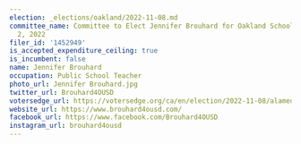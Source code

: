 ```yaml
---
election: _elections/oakland/2022-11-08.md
committee_name: Committee to Elect Jennifer Brouhard for Oakland School Board District
  2, 2022
filer_id: '1452949'
is_accepted_expenditure_ceiling: true
is_incumbent: false
name: Jennifer Brouhard
occupation: Public School Teacher
photo_url: Jennifer Brouhard.jpg
twitter_url: Brouhard4OUSD
votersedge_url: https://votersedge.org/ca/en/election/2022-11-08/alameda-county/school-director-oakland-unified-school-district-trustee-area-2/jennifer-brouhard
website_url: https://www.brouhard4ousd.com/
facebook_url: https://www.facebook.com/Brouhard4OUSD
instagram_url: brouhard4ousd
---
```

